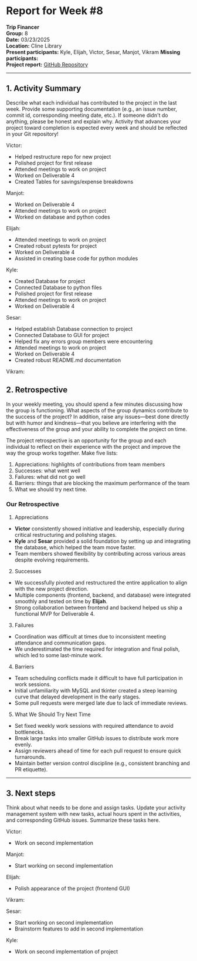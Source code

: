 # Report for Week #8

**Trip Financer**  
**Group:** 8  
**Date:** 03/23/2025  
**Location:** Cline Library  
**Present participants:**   Kyle, Elijah, Victor, Sesar, Manjot, Vikram
**Missing participants:**   
**Project report:** [GitHub Repository](https://github.com/sesartrumpet/cs386-pennypilot.git)  

---

## 1. Activity Summary
Describe what each individual has contributed to the project in the last week.  Provide some supporting documentation (e.g., an issue number, commit id, corresponding meeting date, etc.).  If someone didn't do anything, please be honest and explain why. Activity that advances your project toward completion is expected every week and should be reflected in your Git repository!

Victor:  
- Helped restructure repo for new project
- Polished project for first release  
- Attended meetings to work on project  
- Worked on Deliverable 4  
- Created Tables for savings/expense breakdowns

Manjot:   
- Worked on Deliverable 4
- Attended meetings to work on project
- Worked on database and python codes

Elijah:  
- Attended meetings to work on project
- Created robust pytests for project
- Worked on Deliverable 4
- Assisted in creating base code for python modules

Kyle:  
- Created Database for project  
- Connected Database to python files  
- Polished project for first release  
- Attended meetings to work on project  
- Worked on Deliverable 4  

Sesar:  
- Helped establish Database connection to project
- Connected Database to GUI for project
- Helped fix any errors group members were encountering
- Attended meetings to work on project
- Worked on Deliverable 4
- Created robust README.md documentation

Vikram:  


## 2. Retrospective
In your weekly meeting, you should spend a few minutes discussing how the group is functioning. What aspects of the group dynamics contribute to the success of the project? In addition, raise any issues—best done directly but with humor and kindness—that you believe are interfering with the effectiveness of the group and your ability to complete the project on time.

The project retrospective is an opportunity for the group and each individual to reflect on their experience with the project and improve the way the group works together. Make five lists:

1. Appreciations: highlights of contributions from team members
2. Successes: what went well
3. Failures: what did not go well
4. Barriers: things that are blocking the maximum performance of the team
5. What we should try next time.

### Our Retrospective
1. Appreciations
- **Victor** consistently showed initiative and leadership, especially during critical restructuring and polishing stages.  
- **Kyle** and **Sesar** provided a solid foundation by setting up and integrating the database, which helped the team move faster.  
- Team members showed flexibility by contributing across various areas despite evolving requirements.

2. Successes
- We successfully pivoted and restructured the entire application to align with the new project direction.  
- Multiple components (frontend, backend, and database) were integrated smoothly and tested on time by **Elijah**.  
- Strong collaboration between frontend and backend helped us ship a functional MVP for Deliverable 4.

3. Failures
- Coordination was difficult at times due to inconsistent meeting attendance and communication gaps.  
- We underestimated the time required for integration and final polish, which led to some last-minute work.

4. Barriers
- Team scheduling conflicts made it difficult to have full participation in work sessions.  
- Initial unfamiliarity with MySQL and tkinter created a steep learning curve that delayed development in the early stages.  
- Some pull requests were merged late due to lack of immediate reviews.

5. What We Should Try Next Time
- Set fixed weekly work sessions with required attendance to avoid bottlenecks.  
- Break large tasks into smaller GitHub issues to distribute work more evenly.  
- Assign reviewers ahead of time for each pull request to ensure quick turnarounds.  
- Maintain better version control discipline (e.g., consistent branching and PR etiquette).  
---

## 3. Next steps
Think about what needs to be done and assign tasks. Update your activity management system with new tasks, actual hours spent in the activities, and corresponding GitHub issues.  Summarize these tasks here.

Victor:  
- Work on second implementation

Manjot:   
- Start working on second implementation  


Elijah:  
- Polish appearance of the project (frontend GUI)

Vikram:  


Sesar:  
- Start working on second implementation
- Brainstorm features to add in second implementation

Kyle:  
- Work on second implementation of project
